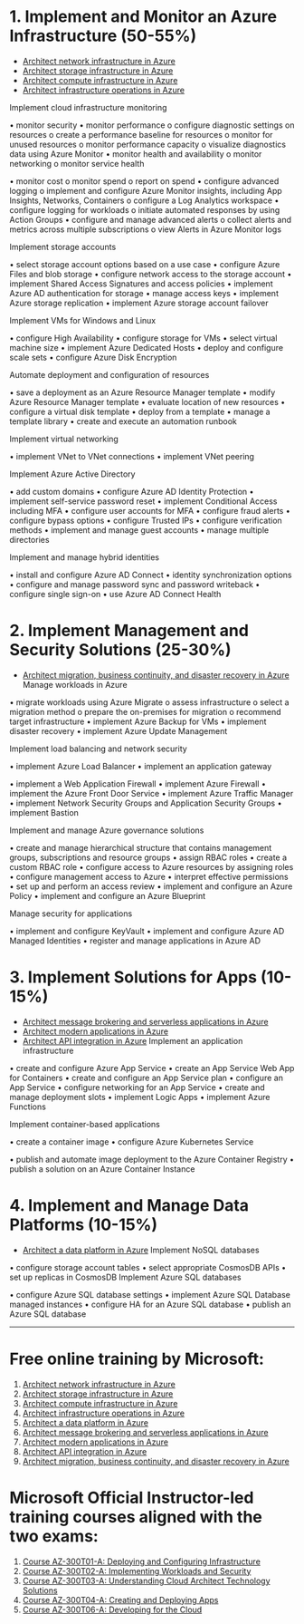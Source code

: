 
# 1. Implement and Monitor an Azure Infrastructure (50-55%)
- [Architect network infrastructure in Azure](https://docs.microsoft.com/en-us/learn/paths/architect-network-infrastructure/)
- [Architect storage infrastructure in Azure](https://docs.microsoft.com/en-us/learn/paths/architect-storage-infrastructure/)
- [Architect compute infrastructure in Azure](https://docs.microsoft.com/en-us/learn/paths/architect-compute-infrastructure/)
- [Architect infrastructure operations in Azure](https://docs.microsoft.com/en-us/learn/paths/architect-infrastructure-operations/)



Implement cloud infrastructure monitoring

•	monitor security
•	monitor performance
o	configure diagnostic settings on resources
o	create a performance baseline for resources
o	monitor for unused resources
o	monitor performance capacity
o	visualize diagnostics data using Azure Monitor
•	monitor health and availability
o	monitor networking
o	monitor service health
 
•	monitor cost
o	monitor spend
o	report on spend
•	configure advanced logging
o	implement and configure Azure Monitor insights, including App Insights,
Networks, Containers
o	configure a Log Analytics workspace
•	configure logging for workloads
o	initiate automated responses by using Action Groups
•	configure and manage advanced alerts
o	collect alerts and metrics across multiple subscriptions
o	view Alerts in Azure Monitor logs

Implement storage accounts

•	select storage account options based on a use case
•	configure Azure Files and blob storage
•	configure network access to the storage account
•	implement Shared Access Signatures and access policies
•	implement Azure AD authentication for storage
•	manage access keys
•	implement Azure storage replication
•	implement Azure storage account failover

Implement VMs for Windows and Linux

•	configure High Availability
•	configure storage for VMs
•	select virtual machine size
•	implement Azure Dedicated Hosts
•	deploy and configure scale sets
•	configure Azure Disk Encryption

Automate deployment and configuration of resources

•	save a deployment as an Azure Resource Manager template
•	modify Azure Resource Manager template
•	evaluate location of new resources
•	configure a virtual disk template
•	deploy from a template
•	manage a template library
•	create and execute an automation runbook
 
Implement virtual networking

•	implement VNet to VNet connections
•	implement VNet peering

Implement Azure Active Directory

•	add custom domains
•	configure Azure AD Identity Protection
•	implement self-service password reset
•	implement Conditional Access including MFA
•	configure user accounts for MFA
•	configure fraud alerts
•	configure bypass options
•	configure Trusted IPs
•	configure verification methods
•	implement and manage guest accounts
•	manage multiple directories

Implement and manage hybrid identities

•	install and configure Azure AD Connect
•	identity synchronization options
•	configure and manage password sync and password writeback
•	configure single sign-on
•	use Azure AD Connect Health

# 2. Implement Management and Security Solutions (25-30%)
- [Architect migration, business continuity, and disaster recovery in Azure](https://docs.microsoft.com/en-us/learn/paths/architect-migration-bcdr/)
Manage workloads in Azure

•	migrate workloads using Azure Migrate
o	assess infrastructure
o	select a migration method
o	prepare the on-premises for migration
o	recommend target infrastructure
•	implement Azure Backup for VMs
•	implement disaster recovery
•	implement Azure Update Management

Implement load balancing and network security

•	implement Azure Load Balancer
•	implement an application gateway
 
•	implement a Web Application Firewall
•	implement Azure Firewall
•	implement the Azure Front Door Service
•	implement Azure Traffic Manager
•	implement Network Security Groups and Application Security Groups
•	implement Bastion

Implement and manage Azure governance solutions

•	create and manage hierarchical structure that contains management groups, subscriptions and resource groups
•	assign RBAC roles
•	create a custom RBAC role
•	configure access to Azure resources by assigning roles
•	configure management access to Azure
•	interpret effective permissions
•	set up and perform an access review
•	implement and configure an Azure Policy
•	implement and configure an Azure Blueprint

Manage security for applications

•	implement and configure KeyVault
•	implement and configure Azure AD Managed Identities
•	register and manage applications in Azure AD

# 3. Implement Solutions for Apps (10-15%)
- [Architect message brokering and serverless applications in Azure](https://docs.microsoft.com/en-us/learn/paths/architect-messaging-serverless/)
- [Architect modern applications in Azure](https://docs.microsoft.com/en-us/learn/paths/architect-modern-apps/)
- [Architect API integration in Azure](https://docs.microsoft.com/en-us/learn/paths/architect-api-integration/)
Implement an application infrastructure

•	create and configure Azure App Service
•	create an App Service Web App for Containers
•	create and configure an App Service plan
•	configure an App Service
•	configure networking for an App Service
•	create and manage deployment slots
•	implement Logic Apps
•	implement Azure Functions

Implement container-based applications

•	create a container image
•	configure Azure Kubernetes Service
 
•	publish and automate image deployment to the Azure Container Registry
•	publish a solution on an Azure Container Instance

# 4. Implement and Manage Data Platforms (10-15%)

- [Architect a data platform in Azure](https://docs.microsoft.com/en-us/learn/paths/architect-data-platform/)
Implement NoSQL databases

•	configure storage account tables
•	select appropriate CosmosDB APIs
•	set up replicas in CosmosDB
Implement Azure SQL databases

•	configure Azure SQL database settings
•	implement Azure SQL Database managed instances
•	configure HA for an Azure SQL database
•	publish an Azure SQL database

--------------------------------------------------------------------
# Free online training by Microsoft:

1. [Architect network infrastructure in Azure](https://docs.microsoft.com/en-us/learn/paths/architect-network-infrastructure/)
2. [Architect storage infrastructure in Azure](https://docs.microsoft.com/en-us/learn/paths/architect-storage-infrastructure/)
3. [Architect compute infrastructure in Azure](https://docs.microsoft.com/en-us/learn/paths/architect-compute-infrastructure/)
4. [Architect infrastructure operations in Azure](https://docs.microsoft.com/en-us/learn/paths/architect-infrastructure-operations/)
5. [Architect a data platform in Azure](https://docs.microsoft.com/en-us/learn/paths/architect-data-platform/)
6. [Architect message brokering and serverless applications in Azure](https://docs.microsoft.com/en-us/learn/paths/architect-messaging-serverless/)
7. [Architect modern applications in Azure](https://docs.microsoft.com/en-us/learn/paths/architect-modern-apps/)
8. [Architect API integration in Azure](https://docs.microsoft.com/en-us/learn/paths/architect-api-integration/)
9. [Architect migration, business continuity, and disaster recovery in Azure](https://docs.microsoft.com/en-us/learn/paths/architect-migration-bcdr/)

# Microsoft Official Instructor-led training courses aligned with the two exams:
1. [Course AZ-300T01-A: Deploying and Configuring Infrastructure](https://docs.microsoft.com/en-us/learn/certifications/courses/az-300t01)
2. [Course AZ-300T02-A: Implementing Workloads and Security](https://docs.microsoft.com/en-us/learn/certifications/courses/az-300t02)
3. [Course AZ-300T03-A: Understanding Cloud Architect Technology Solutions](https://docs.microsoft.com/en-us/learn/certifications/courses/az-300t03)
4. [Course AZ-300T04-A: Creating and Deploying Apps](https://docs.microsoft.com/en-us/learn/certifications/courses/az-300t04)
5. [Course AZ-300T06-A: Developing for the Cloud](https://docs.microsoft.com/en-us/learn/certifications/courses/az-300t06)
